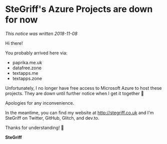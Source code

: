 # SteGriff's Azure Projects are down for now

*This notice was written 2018-11-08*

Hi there!

You probably arrived here via:

 * paprika.me.uk
 * datafree.zone
 * textapps.me
 * textapps.zone

Unfortunately, I no longer have free access to Microsoft Azure to host these projects. They are down until further notice when I get it together 🙂

Apologies for any inconvenience.

In the meantime, you can find my website at http://stegriff.co.uk and I'm SteGriff on Twitter, GitHub, Glitch, and dev.to.

Thanks for understanding! 🙌

**SteGriff**
